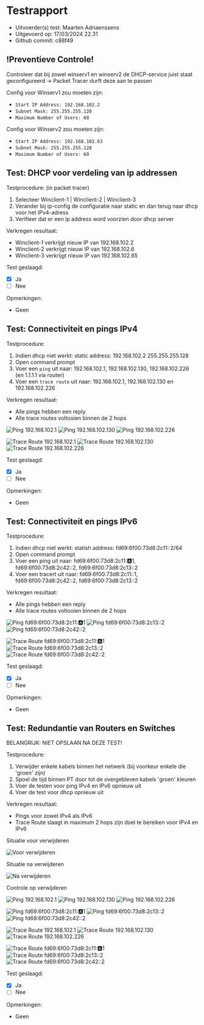 # Testrapport

- Uitvoerder(s) test: Maarten Adriaenssens
- Uitgevoerd op: 17/03/2024 22.31
- Github commit: c88f49

## !Preventieve Controle!

Controleer dat bij zowel winserv1 en winserv2 de DHCP-service juist staat geconfigureerd
-> Packet Tracer durft deze aan te passen

Config voor Winserv1 zou moeten zijn:

- `Start IP Address: 192.168.102.2`
- `Subnet Mask: 255.255.255.128`
- `Maximum Number of Users: 60`

Config voor Winserv2 zou moeten zijn:

- `Start IP Address: 192.168.102.63`
- `Subnet Mask: 255.255.255.128`
- `Maximum Number of Users: 60`

## Test: DHCP voor verdeling van ip addressen

Testprocedure:
(in packet tracer)

1. Selecteer Winclient-1 | Winclient-2 | Winclient-3
2. Verander bij ip-config de configuratie naar static en dan terug naar dhcp voor het IPv4-adress
3. Verifieer dat er een ip address word voorzien door dhcp server

Verkregen resultaat:

- Winclient-1 verkrijgt nieuw IP van 192.168.102.2 
- Winclient-2 verkrijgt nieuw IP van 192.168.102.6 
- Winclient-3 verkrijgt nieuw IP van 192.168.102.65 

<!-- Voeg hier eventueel een screenshot van het verkregen resultaat in. -->

Test geslaagd:

- [x] Ja
- [ ] Nee

Opmerkingen:

- Geen

## Test: Connectiviteit en pings IPv4

Testprocedure:

1. Indien dhcp niet werkt: static address: 192.168.102.2 255.255.255.128
2. Open command prompt
3. Voer een `ping` uit naar: 192.168.102.1, 192.168.102.130, 192.168.102.226 (en 1.1.1.1 via router)
4. Voer een `trace route` uit naar: 192.168.102.1, 192.168.102.130 en 192.168.102.226

Verkregen resultaat:

- Alle pings hebben een reply
- Alle trace routes voltooien binnen de 2 hops

<!-- Voeg hier eventueel een screenshot van het verkregen resultaat in. -->

![Ping 192.168.102.1](./Img/Test-2_Ping-1.png)
![Ping 192.168.102.130](./Img/Test-2_Ping-130.png)
![Ping 192.168.102.226](./Img/Test-2_Ping-226.png)

![Trace Route 192.168.102.1](./Img/Test-2_Tracert-1.png)
![Trace Route 192.168.102.130](./Img/Test-2_Tracert-130.pngg)
![Trace Route 192.168.102.226](./Img/Test-2_Tracert-226.png)

Test geslaagd:

- [x] Ja
- [ ] Nee

Opmerkingen:

- Geen

## Test: Connectiviteit en pings IPv6

Testprocedure:

1. Indien dhcp niet werkt: statish address: fd69:6f00:73d8:2c11::2/64
2. Open command prompt
3. Voer een ping uit naar: fd69:6f00:73d8:2c11::a:1, fd69:6f00:73d8:2c42::2, fd69:6f00:73d8:2c13::2
4. Voer een tracert uit naar: fd69:6f00:73d8:2c11::1, fd69:6f00:73d8:2c42::2, fd69:6f00:73d8:2c13::2

Verkregen resultaat:

- Alle pings hebben een reply
- Alle trace routes voltooien binnen de 2 hops

<!-- Voeg hier eventueel een screenshot van het verkregen resultaat in. -->

![Ping fd69:6f00:73d8:2c11::a:1](./Img/Test-3_Ping-2c11--a-1.png)
![Ping fd69:6f00:73d8:2c13::2](./Img/Test-3_Ping-2c13--2.png)
![Ping fd69:6f00:73d8:2c42::2](./Img/Test-3_Ping-2c42--2.png)

![Trace Route fd69:6f00:73d8:2c11::a:1](./Img/Test-3_Tracert-2c11--a-1.png)
![Trace Route fd69:6f00:73d8:2c13::2](./Img/Test-3_Tracert-2c13--2.png)
![Trace Route fd69:6f00:73d8:2c42::2](./Img/Test-3_Tracert-2c42--2.png)

Test geslaagd:

- [x] Ja
- [ ] Nee

Opmerkingen:

- Geen

## Test: Redundantie van Routers en Switches

BELANGRIJK: NIET OPSLAAN NA DEZE TEST!

Testprocedure:

1. Verwijder enkele kabels binnen het netwerk (bij voorkeur enkele die 'groen' zijn)
2. Spoel de tijd binnen PT door tot de overgebleven kabels 'groen' kleuren
3. Voer de testen voor ping IPv4 en IPv6 opnieuw uit
4. Voer de test voor dhcp opnieuw uit

Verkregen resultaat:

- Pings voor zowel IPv4 als IPv6
- Trace Route slaagt in maximum 2 hops zijn doel te bereiken voor IPv4 en IPv6

<!-- Voeg hier eventueel een screenshot van het verkregen resultaat in. -->

Situatie voor verwijderen

![Voor verwijderen](./Img/Test-4_VoorVerwijderen.png)

Situatie na verwijderen

![Na verwijderen](./Img/Test-4_NaVerwijderen)

Controle op verwijderen

![Ping 192.168.102.1](./Img/Test-4_Ping-1.png)
![Ping 192.168.102.130](./Img/Test-4_Ping-130.png)
![Ping 192.168.102.226](./Img/Test-4_Ping-226.png)

![Ping fd69:6f00:73d8:2c11::a:1](./Img/Test-4_Ping-2c11--a-1.png)
![Ping fd69:6f00:73d8:2c13::2](./Img/Test-4_Ping-2c13--2.png)
![Ping fd69:6f00:73d8:2c42::2](./Img/Test-4_Ping-2c42--2.png)

![Trace Route 192.168.102.1](./Img/Test-4_Tracert-1.png)
![Trace Route 192.168.102.130](./Img/Test-4_Tracert-130.png)
![Trace Route 192.168.102.226](./Img/Test-4_Tracert-226.png)

![Trace Route fd69:6f00:73d8:2c11::a:1](./Img/Test-4_Tracert-2c11--a-1.png)
![Trace Route fd69:6f00:73d8:2c13::2](./Img/Test-4_Tracert-2c13--2.png)
![Trace Route fd69:6f00:73d8:2c42::2](./Img/Test-4_Tracert-2c42--2.png)

Test geslaagd:

- [x] Ja
- [ ] Nee

Opmerkingen:

- Geen
